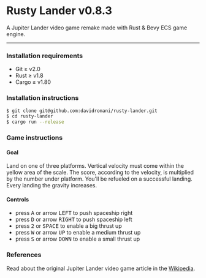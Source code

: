 Rusty Lander v0.8.3
===================

A Jupiter Lander video game remake made with Rust & Bevy ECS game engine.

---

### Installation requirements

* Git ≥ v2.0
* Rust ≥ v1.8
* Cargo ≥ v1.80

### Installation instructions

```bash
$ git clone git@github.com:davidromani/rusty-lander.git
$ cd rusty-lander
$ cargo run --release
```

### Game instructions

#### Goal

Land on one of three platforms. Vertical velocity must come within the yellow area of the scale. The score, according to
the velocity, is multiplied by the number under platform. You'll be refueled on a successful landing. Every landing the
gravity increases.

#### Controls

* press <kbd>A</kbd> or arrow <kbd>LEFT</kbd> to push spaceship right
* press <kbd>D</kbd> or arrow <kbd>RIGHT</kbd> to push spaceship left
* press <kbd>2</kbd> or <kbd>SPACE</kbd> to enable a big thrust up
* press <kbd>W</kbd> or arrow <kbd>UP</kbd> to enable a medium thrust up
* press <kbd>S</kbd> or arrow <kbd>DOWN</kbd> to enable a small thrust up

### References

Read about the original Jupiter Lander video game article in
the [Wikipedia](https://en.wikipedia.org/wiki/Jupiter_Lander).
